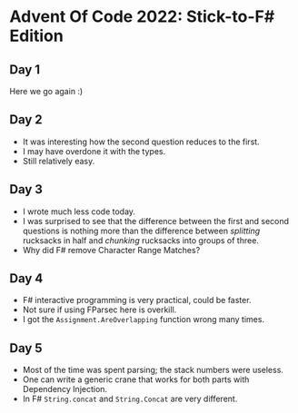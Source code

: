 # Advent Of Code 2022: Stick-to-F# Edition

## Day 1

Here we go again :)

## Day 2

- It was interesting how the second question reduces to the first.
- I may have overdone it with the types.
- Still relatively easy.

## Day 3

- I wrote much less code today.
- I was surprised to see that the difference between the first and second
  questions is nothing more than the difference between _splitting_ rucksacks
  in half and _chunking_ rucksacks into groups of three.
- Why did F# remove Character Range Matches?

## Day 4

- F# interactive programming is very practical, could be faster.
- Not sure if using FParsec here is overkill.
- I got the `Assignment.AreOverlapping` function wrong many times.

## Day 5

- Most of the time was spent parsing; the stack numbers were useless.
- One can write a generic crane that works for both parts with Dependency
  Injection.
- In F# `String.concat` and `String.Concat` are very different.
